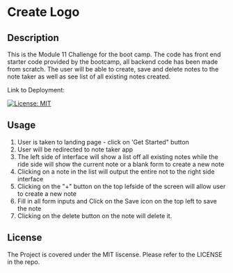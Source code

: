 # Create Logo

## Description

This is the Module 11 Challenge for the boot camp. The code has front end starter code provided by the bootcamp, all backend code has been made from scratch. The user will be able to create, save and delete notes to the note taker as well as see list of all existing notes created.

Link to Deployment: 

[![License: MIT](https://img.shields.io/badge/License-MIT-yellow.svg)](https://opensource.org/licenses/MIT)


## Usage

1. User is taken to landing page - click on 'Get Started" button
2. User will be redirected to note taker app
3. The left side of interface will show a list off all existing notes while the ride side will show the current note or a blank form to create a new note
4. Clicking on a note in the list will output the entire not to the right side interface
5. Clicking on the "+" button on the top lefside of the screen will allow user to create a new note
6. Fill in all form inputs and Click on the Save icon on the top left to save the note
7. Clicking on the delete button on the note will delete it.


## License
 
The Project is covered under the MIT liscense. Please refer to the LICENSE in the repo.
